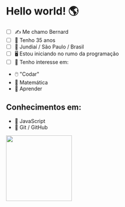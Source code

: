 # Hello world! 🌎

- [ ] ✍️ Me chamo Bernard
- [ ] 📅 Tenho 35 anos
- [ ] 🌇 Jundiaí / São Paulo / Brasil
- [ ] 🖥️ Estou iniciando no rumo da programação
- [ ] 📌 Tenho interesse em:
- 🖱️ "Codar"
- 🧮 Matemática
- 📖 Aprender

## Conhecimentos em:

- 🏁 JavaScript
- 📁 Git / GitHub

<a href="https://github.com/bernard-silva">
    <img height="180em"
        src="https://github-readme-stats.vercel.app/api/top-langs/?username=bernard-silva&layout=compact&langs_count=7&theme=dracula" />
    </div>
